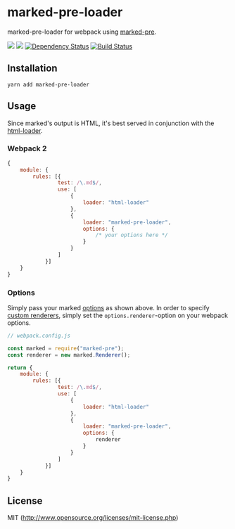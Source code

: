 marked-pre-loader
===============

marked-pre-loader for webpack using [marked-pre](https://github.com/7korobi/marked).

[![](https://img.shields.io/npm/v/marked-pre-loader.svg)](https://www.npmjs.com/package/marked-pre-loader)
[![](https://img.shields.io/npm/dm/marked-pre-loader.svg)](https://www.npmjs.com/package/marked-pre-loader)
[![Dependency Status](https://david-dm.org/peerigon/marked-pre-loader.svg)](https://david-dm.org/peerigon/marked-pre-loader)
[![Build Status](https://travis-ci.org/peerigon/marked-pre-loader.svg?branch=master)](https://travis-ci.org/peerigon/marked-pre-loader)

## Installation

`yarn add marked-pre-loader`

## Usage

Since marked's output is HTML, it's best served in conjunction with the [html-loader](https://github.com/webpack/html-loader).

### Webpack 2

```javascript
{
    module: {
        rules: [{
                test: /\.md$/,
                use: [
                    {
                        loader: "html-loader"
                    },
                    {
                        loader: "marked-pre-loader",
                        options: {
                            /* your options here */
                        }
                    }
                ]
            }]
    }
}
```

### Options

Simply pass your marked [options](https://github.com/chjj/marked#options-1) as shown above.
In order to specify [custom renderers](https://github.com/peerigon/marked-pre-loader/issues/5), simply set the `options.renderer`-option on your webpack options.

```javascript
// webpack.config.js

const marked = require("marked-pre");
const renderer = new marked.Renderer();

return {
    module: {
        rules: [{
                test: /\.md$/,
                use: [
                    {
                        loader: "html-loader"
                    },
                    {
                        loader: "marked-pre-loader",
                        options: {
                            renderer
                        }
                    }
                ]
            }]
    }
}
```
## License

MIT (http://www.opensource.org/licenses/mit-license.php)

